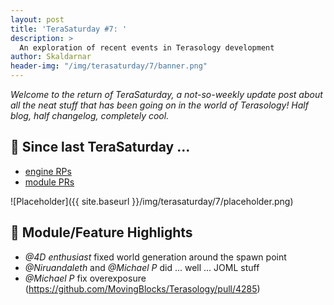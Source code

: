 ```yaml
---
layout: post
title: 'TeraSaturday #7: '
description: >
  An exploration of recent events in Terasology development
author: Skaldarnar
header-img: "/img/terasaturday/7/banner.png"
---
```


_Welcome to the return of TeraSaturday, a not-so-weekly update post about all the neat stuff that has been going on in
the world of Terasology! Half blog, half changelog, completely cool._

## 📰 Since last TeraSaturday ...

- [engine RPs](https://github.com/search?q=org%3AMovingBlocks+type%3Aprmerged%3Amerged:2020-11-28..2020-12-05) 
- [module PRs](https://github.com/search?q=org%3ATerasology+type%3Aprmerged%3Amerged:2020-11-28..2020-12-05) 

![Placeholder]({{ site.baseurl }}/img/terasaturday/7/placeholder.png)

## 🚀 Module/Feature Highlights

- _@4D enthusiast_ fixed world generation around the spawn point
- _@Niruandaleth_ and _@Michael P_ did ... well ... JOML stuff
- _@Michael P_ fix overexposure (https://github.com/MovingBlocks/Terasology/pull/4285)

